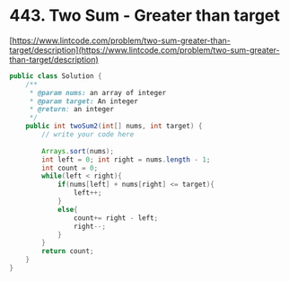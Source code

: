 # 443. Two Sum - Greater than target

[https://www.lintcode.com/problem/two-sum-greater-than-target/description](https://www.lintcode.com/problem/two-sum-greater-than-target/description)



```java
public class Solution {
    /**
     * @param nums: an array of integer
     * @param target: An integer
     * @return: an integer
     */
    public int twoSum2(int[] nums, int target) {
        // write your code here
        
        Arrays.sort(nums);
        int left = 0; int right = nums.length - 1;
        int count = 0;
        while(left < right){
            if(nums[left] + nums[right] <= target){
                left++;
            }
            else{
                count+= right - left;
                right--;
            }
        }
        return count;
    }
}
```

